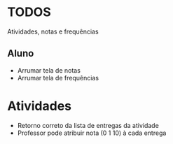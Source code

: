 # TODOS

Atividades, notas e frequências

## Aluno
- Arrumar tela de notas
- Arrumar tela de frequências

# Atividades

- Retorno correto da lista de entregas da atividade
- Professor pode atribuir nota (0 1 10) à cada entrega
